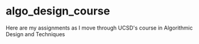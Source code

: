 # algo_design_course
Here are my assignments as I move through UCSD's course in Algorithmic Design and Techniques
